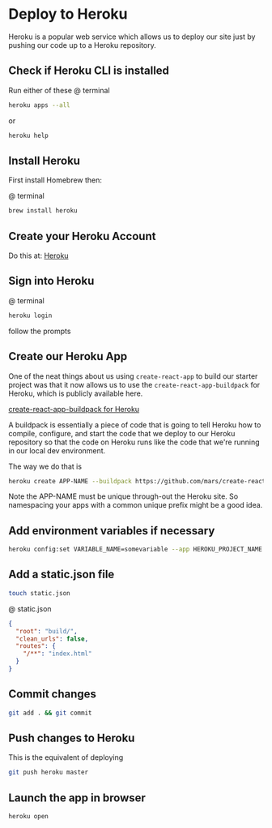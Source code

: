 # Deploy to Heroku

 Heroku is a popular web service which allows us to deploy our site just by pushing our code up to a Heroku repository. 



## Check if Heroku CLI is installed

Run either of these @ terminal

```bash
heroku apps --all
```

or 

```bash
heroku help
```



## Install Heroku

First install Homebrew then:

@ terminal

```bash
brew install heroku
```



## Create your Heroku Account

Do this at:  [Heroku](https://www.heroku.com)



## Sign into Heroku

@ terminal
```bash
heroku login
```

follow the prompts



## Create our Heroku App

One of the neat things about us using `create-react-app` to build our starter project was that it now allows us to use the `create-react-app-buildpack` for Heroku, which is publicly available here.

[create-react-app-buildpack for Heroku](https://github.com/mars/create-react-app-buildpack)

A buildpack is essentially a piece of code that is going to tell Heroku how to compile, configure, and start the code that we deploy to our Heroku repository so that the code on Heroku runs like the code that we're running in our local dev environment. 

The way we do that is 

```bash
heroku create APP-NAME --buildpack https://github.com/mars/create-react-app-buildpack.git
```

Note the APP-NAME must be unique through-out the Heroku site.  So namespacing your apps with a common unique prefix might be a good idea.



## Add environment variables if necessary

```bash
heroku config:set VARIABLE_NAME=somevariable --app HEROKU_PROJECT_NAME
```



## Add a static.json file

```bash
touch static.json
```

@ static.json

```json
{
  "root": "build/",
  "clean_urls": false,
  "routes": {
    "/**": "index.html"
  }
}
```



## Commit changes

```bash
git add . && git commit
```



## Push changes to  Heroku

This is the equivalent of deploying

```bash
git push heroku master
```



## Launch the app in browser

```bash
heroku open
```



